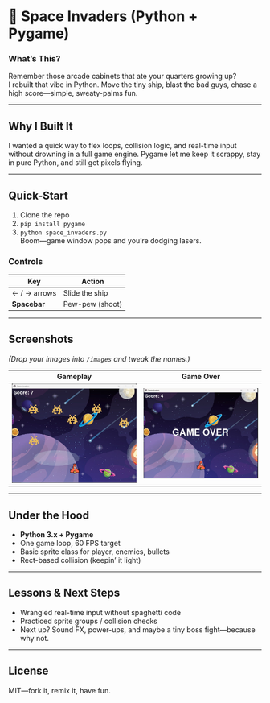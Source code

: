 # 👾  Space Invaders (Python + Pygame)

### What’s This?
Remember those arcade cabinets that ate your quarters growing up?  
I rebuilt that vibe in Python. Move the tiny ship, blast the bad guys, chase a high score—simple, sweaty-palms fun.

---

## Why I Built It
I wanted a quick way to flex loops, collision logic, and real-time input without drowning in a full game engine. Pygame let me keep it scrappy, stay in pure Python, and still get pixels flying.

---

## Quick-Start
1. Clone the repo  
2. `pip install pygame`  
3. `python space_invaders.py`  
Boom—game window pops and you’re dodging lasers.

### Controls
| Key            | Action            |
| -------------- | ----------------- |
| ← / → arrows   | Slide the ship    |
| **Spacebar**   | Pew-pew (shoot)   |

---

## Screenshots
*(Drop your images into `/images` and tweak the names.)*

| Gameplay | Game Over |
| -------- | --------- |
| ![Play](images/Gameplay.jpg) | ![Over](images/GameOver.jpg) |

---

## Under the Hood
* **Python 3.x + Pygame**  
* One game loop, 60 FPS target  
* Basic sprite class for player, enemies, bullets  
* Rect-based collision (keepin’ it light)

---

## Lessons & Next Steps
* Wrangled real-time input without spaghetti code  
* Practiced sprite groups / collision checks  
* Next up? Sound FX, power-ups, and maybe a tiny boss fight—because why not.

---

## License
MIT—fork it, remix it, have fun.
